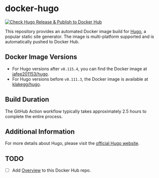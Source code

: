 # docker-hugo

[![Check Hugo Release & Publish to Docker Hub](https://github.com/leoli0605/docker-hugo/actions/workflows/docker-publish.yml/badge.svg)](https://github.com/leoli0605/docker-hugo/actions/workflows/docker-publish.yml)

This repository provides an automated Docker image build for [Hugo](https://gohugo.io/), a popular static site generator. The image is multi-platform supported and is automatically pushed to Docker Hub.

## Docker Image Versions

- For Hugo versions after `v0.115.4`, you can find the Docker image at [jafee201153/hugo](https://hub.docker.com/r/jafee201153/hugo).
- For Hugo versions before `v0.111.3`, the Docker image is available at [klakegg/hugo](https://hub.docker.com/r/klakegg/hugo).

## Build Duration

The GitHub Action workflow typically takes approximately 2.5 hours to complete the entire process.

## Additional Information

For more details about Hugo, please visit the [official Hugo website](https://gohugo.io/).

## TODO

- [ ] Add [Overview](https://hub.docker.com/r/jafee201153/hugo) to this Docker Hub repo.

